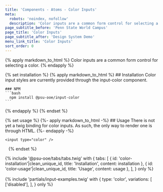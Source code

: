 ```yaml
---
title: 'Components - Atoms - Color Inputs'
meta:
  robots: 'noindex, nofollow'
  description: 'Color inputs are a common form control for selecting a color.'
page_subtitle_before: 'Penn State World Campus'
page_title: 'Color Inputs'
page_subtitle_after: 'Design System Demo'
menu_link_title: 'Color Inputs'
sort_order: 0
---
```

{% apply markdown_to_html %}
  Color inputs are a common form control for selecting a color.
{% endapply %}

{% set installation %}
  {% apply markdown_to_html %}
    ## Installation
    Color input styles are currently provided through the input-color component.

    ### NPM
    ```bash
      npm install @psu-ooe/input-color
    ```
  {% endapply %}
{% endset %}

{% set usage %}
  {%- apply markdown_to_html -%}
    ## Usage
      There is not yet a twig binding for color inputs.  As such, the only way to render one is through HTML.
  {%- endapply -%}
  <code>
    <pre class="ds-example">
&lt;input type="color" /&gt;
    </pre>
  </code>
{% endset %}

{% include '@psu-ooe/tabs/tabs.twig' with {
  tabs: [
    { id: 'color-installation'|clean_unique_id, title: 'Installation', content: installation },
    { id: 'color-usage'|clean_unique_id, title: 'Usage', content: usage },
  ],
} only %}
<br>
<br>
{% include 'partials/input-examples.twig' with {
  type: 'color',
  variations: [
    ['disabled'],
  ],
} only %}